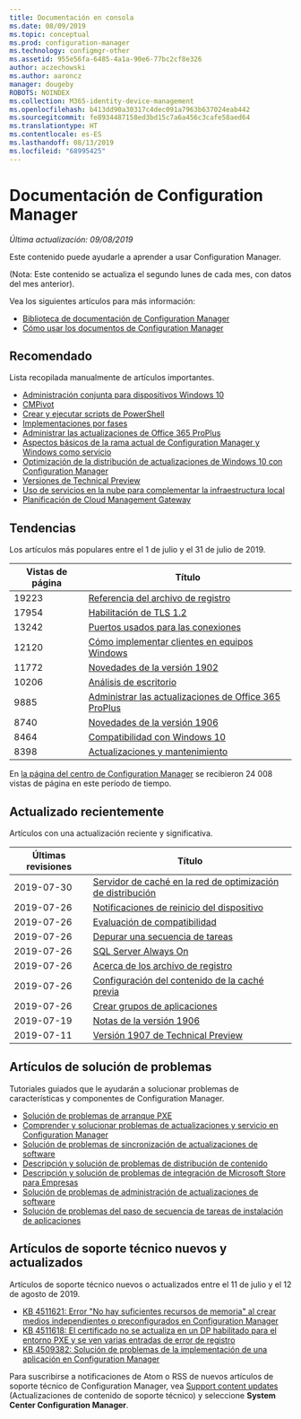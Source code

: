 ```yaml
---
title: Documentación en consola
ms.date: 08/09/2019
ms.topic: conceptual
ms.prod: configuration-manager
ms.technology: configmgr-other
ms.assetid: 955e56fa-6485-4a1a-90e6-77bc2cf8e326
author: aczechowski
ms.author: aaroncz
manager: dougeby
ROBOTS: NOINDEX
ms.collection: M365-identity-device-management
ms.openlocfilehash: b413dd90a30317c4dec091a7963b637024eab442
ms.sourcegitcommit: fe8934487158ed3bd15c7a6a456c3cafe58aed64
ms.translationtype: HT
ms.contentlocale: es-ES
ms.lasthandoff: 08/13/2019
ms.locfileid: "68995425"
---
```

<!-- 
- Feature 1357546
- This page displays in-console, under the Community workspace, Documentation node. 
- Don't use any relative links; must be full https://docs.microsoft.com and language neutral
- Process: https://microsoft.sharepoint.com/teams/ConfigMgr/Documents/ContentPub/Data%20collection%20process%20for%20Feature%201357546%20In-console%20documentation.docx?web=1
-->

# <a name="configuration-manager-documentation"></a>Documentación de Configuration Manager

*Última actualización: 09/08/2019*

Este contenido puede ayudarle a aprender a usar Configuration Manager.

(Nota: Este contenido se actualiza el segundo lunes de cada mes, con datos del mes anterior).

Vea los siguientes artículos para más información:

- [Biblioteca de documentación de Configuration Manager](https://docs.microsoft.com/sccm)  
- [Cómo usar los documentos de Configuration Manager](https://docs.microsoft.com/sccm/core/understand/use-docs)

## <a name="recommended"></a>Recomendado

Lista recopilada manualmente de artículos importantes.

- [Administración conjunta para dispositivos Windows 10](https://docs.microsoft.com/sccm/comanage/overview)  
- [CMPivot](https://docs.microsoft.com/sccm/core/servers/manage/cmpivot)  
- [Crear y ejecutar scripts de PowerShell](https://docs.microsoft.com/sccm/apps/deploy-use/create-deploy-scripts)  
- [Implementaciones por fases](https://docs.microsoft.com/sccm/osd/deploy-use/create-phased-deployment-for-task-sequence)  
- [Administrar las actualizaciones de Office 365 ProPlus](https://docs.microsoft.com/sccm/sum/deploy-use/manage-office-365-proplus-updates)  
- [Aspectos básicos de la rama actual de Configuration Manager y Windows como servicio](https://docs.microsoft.com/sccm/core/understand/configuration-manager-and-windows-as-service)
- [Optimización de la distribución de actualizaciones de Windows 10 con Configuration Manager](https://docs.microsoft.com/sccm/sum/deploy-use/optimize-windows-10-update-delivery)
- [Versiones de Technical Preview](https://docs.microsoft.com/sccm/core/get-started/technical-preview)
- [Uso de servicios en la nube para complementar la infraestructura local](https://docs.microsoft.com/sccm/core/understand/use-cloud-services)
- [Planificación de Cloud Management Gateway](https://docs.microsoft.com/sccm/core/clients/manage/plan-cloud-management-gateway)

## <a name="trending"></a>Tendencias

Los artículos más populares entre el 1 de julio y el 31 de julio de 2019.

| Vistas de página | Título |
|------------|-------|
| 19223 | [Referencia del archivo de registro](https://docs.microsoft.com/sccm/core/plan-design/hierarchy/log-files) |
| 17954 | [Habilitación de TLS 1.2](https://docs.microsoft.com/sccm/core/plan-design/security/enable-tls-1-2) |
| 13242 | [Puertos usados para las conexiones](https://docs.microsoft.com/sccm/core/plan-design/hierarchy/ports) |
| 12120 | [Cómo implementar clientes en equipos Windows](https://docs.microsoft.com/sccm/core/clients/deploy/deploy-clients-to-windows-computers) |
| 11772 | [Novedades de la versión 1902](https://docs.microsoft.com/sccm/core/plan-design/changes/whats-new-in-version-1902) |
| 10206 | [Análisis de escritorio](https://docs.microsoft.com/sccm/desktop-analytics/overview) |
| 9885 | [Administrar las actualizaciones de Office 365 ProPlus](https://docs.microsoft.com/sccm/sum/deploy-use/manage-office-365-proplus-updates) |
| 8740 | [Novedades de la versión 1906](https://docs.microsoft.com/sccm/core/plan-design/changes/whats-new-in-version-1906) |
| 8464 | [Compatibilidad con Windows 10](https://docs.microsoft.com/sccm/core/plan-design/configs/support-for-windows-10) |
| 8398 | [Actualizaciones y mantenimiento](https://docs.microsoft.com/sccm/core/servers/manage/updates) |

En [la página del centro de Configuration Manager](https://docs.microsoft.com/sccm/) se recibieron 24 008 vistas de página en este período de tiempo.

## <a name="recently-updated"></a>Actualizado recientemente

Artículos con una actualización reciente y significativa.

| Últimas revisiones | Título |
|---------------|-------|
| 2019-07-30 | [Servidor de caché en la red de optimización de distribución](https://docs.microsoft.com/en-us/sccm/core/plan-design/hierarchy/delivery-optimization-in-network-cache) |
| 2019-07-26 | [Notificaciones de reinicio del dispositivo](https://docs.microsoft.com/en-us/sccm/core/clients/deploy/device-restart-notifications) |
| 2019-07-26 | [Evaluación de compatibilidad](https://docs.microsoft.com/en-us/sccm/desktop-analytics/compat-assessment) |
| 2019-07-26 | [Depurar una secuencia de tareas](https://docs.microsoft.com/en-us/sccm/osd/deploy-use/debug-task-sequence) |
| 2019-07-26 | [SQL Server Always On](https://docs.microsoft.com/en-us/sccm/core/servers/deploy/configure/sql-server-alwayson-for-a-highly-available-site-database) |
| 2019-07-26 | [Acerca de los archivo de registro](https://docs.microsoft.com/en-us/sccm/core/plan-design/hierarchy/about-log-files) |
| 2019-07-26 | [Configuración del contenido de la caché previa](https://docs.microsoft.com/en-us/sccm/osd/deploy-use/configure-precache-content) |
| 2019-07-26 | [Crear grupos de aplicaciones](https://docs.microsoft.com/en-us/sccm/apps/deploy-use/create-app-groups) |
| 2019-07-19 | [Notas de la versión 1906](https://docs.microsoft.com/en-us/powershell/sccm/1906-release-notes) |
| 2019-07-11 | [Versión 1907 de Technical Preview](https://docs.microsoft.com/en-us/sccm/core/get-started/2019/technical-preview-1907) |

## <a name="troubleshooting-articles"></a>Artículos de solución de problemas

Tutoriales guiados que le ayudarán a solucionar problemas de características y componentes de Configuration Manager.

- [Solución de problemas de arranque PXE](https://support.microsoft.com/help/4468612)
- [Comprender y solucionar problemas de actualizaciones y servicio en Configuration Manager](https://support.microsoft.com/help/4490424)
- [Solución de problemas de sincronización de actualizaciones de software](https://support.microsoft.com/help/10059)
- [Descripción y solución de problemas de distribución de contenido](https://support.microsoft.com/help/4482728)
- [Descripción y solución de problemas de integración de Microsoft Store para Empresas](https://support.microsoft.com/help/4010214)
- [Solución de problemas de administración de actualizaciones de software](https://support.microsoft.com/help/10680)
- [Solución de problemas del paso de secuencia de tareas de instalación de aplicaciones](https://support.microsoft.com/help/18408/)

## <a name="new-and-updated-support-articles"></a>Artículos de soporte técnico nuevos y actualizados

Artículos de soporte técnico nuevos o actualizados entre el 11 de julio y el 12 de agosto de 2019.

- [KB 4511621: Error "No hay suficientes recursos de memoria" al crear medios independientes o preconfigurados en Configuration Manager](https://support.microsoft.com/help/4511621)
- [KB 4511618: El certificado no se actualiza en un DP habilitado para el entorno PXE y se ven varias entradas de error de registro](https://support.microsoft.com/help/4511618)
- [KB 4509382: Solución de problemas de la implementación de una aplicación en Configuration Manager](https://support.microsoft.com/help/4509382)

Para suscribirse a notificaciones de Atom o RSS de nuevos artículos de soporte técnico de Configuration Manager, vea [Support content updates](https://support.microsoft.com/help/4089498/) (Actualizaciones de contenido de soporte técnico) y seleccione **System Center Configuration Manager**.  
